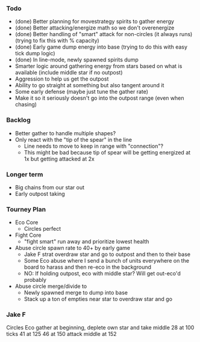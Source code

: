 ### Todo
* (done) Better planning for movestrategy spirits to gather energy
* (done) Better attacking/energize math so we don't overenergize
* (done) Better handling of "smart" attack for non-circles (it always runs) (trying to fix this with % capacity)
* (done) Early game dump energy into base (trying to do this with easy tick dump logic)
* (done) In line-mode, newly spawned spirits dump
* Smarter logic around gathering energy from stars based on what is available (include middle star if no outpost)
* Aggression to help us get the outpost
* Ability to go straight at something but also tangent around it
* Some early defense (maybe just tune the gather rate)
* Make it so it seriously doesn't go into the outpost range (even when chasing)

### Backlog
* Better gather to handle multiple shapes?
* Only react with the "tip of the spear" in the line
  * Line needs to move to keep in range with "connection"?
  * This might be bad because tip of spear will be getting energized at 1x but getting attacked at 2x

### Longer term
* Big chains from our star out
* Early outpost taking

### Tourney Plan
* Eco Core
  * Circles perfect
* Fight Core
  * "fight smart" run away and prioritize lowest health
* Abuse circle spawn rate to 40+ by early game
  * Jake F strat overdraw star and go to outpost and then to their base
  * Some Eco abuse where I send a bunch of units everywhere on the board to harass and then re-eco in the background
  * NO: If holding outpost, eco with middle star? Will get out-eco'd probably
* Abuse circle merge/divide to
  * Newly spawned merge to dump into base
  * Stack up a ton of empties near star to overdraw star and go



### Jake F

Circles
Eco gather at beginning, deplete own star and take middle
28 at 100 ticks
41 at 125
46 at 150
attack middle at 152
